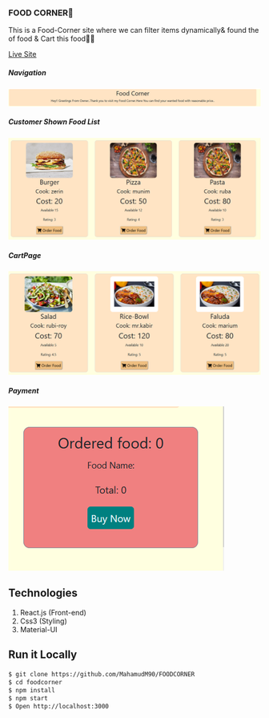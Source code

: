 ### FOOD CORNER🥥

This is a Food-Corner site where we can filter items dynamically& found the of food & Cart this food🍔🥥




[Live Site](https://foodcornerio.netlify.app/)


##### Navigation
![ScreenShot of Form](screenshots/a.png)




##### Customer Shown Food List
![ScreenShot of Form](screenshots/b.png)



##### CartPage
![ScreenShot of Form](screenshots/c.png)

##### Payment
![ScreenShot of Form](screenshots/e.png)

## Technologies
 
1. React.js (Front-end)
2. Css3 (Styling)
3. Material-UI


## Run it Locally
```
$ git clone https://github.com/MahamudM90/FOODCORNER
$ cd foodcorner
$ npm install
$ npm start
$ Open http://localhost:3000
```






